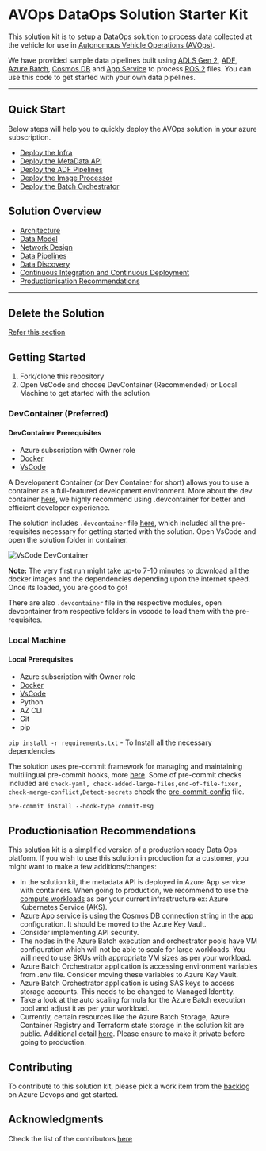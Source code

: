 # AVOps DataOps Solution Starter Kit

This solution kit is to setup a DataOps solution to process data collected at the vehicle for use in [Autonomous Vehicle Operations (AVOps)](https://www.microsoft.com/en-us/industry/blog/automotive/2023/01/05/microsoft-automotive-mobility-and-transportation-reference-architectures-rapidly-deploy-solutions-to-drive-your-transformation/).

We have provided sample data pipelines built using [ADLS Gen 2](https://learn.microsoft.com/en-us/azure/storage/blobs/data-lake-storage-introduction), [ADF](https://learn.microsoft.com/en-us/azure/data-factory/introduction), [Azure Batch](https://learn.microsoft.com/en-us/azure/batch/batch-technical-overview), [Cosmos DB](https://learn.microsoft.com/en-us/azure/cosmos-db/introduction) and [App Service](https://azure.microsoft.com/en-us/products/app-service/) to process [ROS 2](https://docs.ros.org/en/foxy/index.html) files. You can use this code to get started with your own data pipelines.

---

## Quick Start

Below steps will help you to quickly deploy the AVOps solution in your azure subscription.

* [Deploy the Infra](docs/QuickStart/CoreInfraStructure/CoreInfraStructureDeploy.md)
* [Deploy the MetaData API](docs/QuickStart/MetaDataAPI/MetaDataAPIDeploy.md)
* [Deploy the ADF Pipelines](docs/QuickStart/ADFPipelines/ADFPipelinesDeploy.md)
* [Deploy the Image Processor](docs/QuickStart/ImageProcessor/ImageProcessorDeploy.md)
* [Deploy the Batch Orchestrator](docs/QuickStart/BatchOrchestrator/BatchOrchestrator.md)

## Solution Overview

* [Architecture](docs/architecture.md)
* [Data Model](docs/data-model.md)
* [Network Design](docs/network-design.md)
* [Data Pipelines](docs/data-pipelines.md)
* [Data Discovery](docs/data-discovery.md)
* [Continuous Integration and Continuous Deployment](docs/ci-cd.md)
* [Productionisation Recommendations](#productionisation-recommendations)


---

## Delete the Solution

[Refer this section](docs/QuickStart/CoreInfraStructure/CoreInfraStructureDeploy.md#clean-up)

## Getting Started

1. Fork/clone this repository
2. Open VsCode and choose DevContainer (Recommended) or Local Machine to get started with the solution

### DevContainer (Preferred)

#### DevContainer Prerequisites

* Azure subscription with Owner role
* [Docker](https://docs.docker.com/desktop/install/mac-install/)
* [VsCode](https://code.visualstudio.com/download)

A Development Container (or Dev Container for short) allows you to use a container as a full-featured development environment. More about the dev container [here](https://containers.dev/), we highly recommend using .devcontainer for better and efficient developer experience.

The solution includes `.devcontainer` file [here](.devcontainer/devcontainer.json), which included all the pre-requisites necessary for getting started with the solution. Open VsCode and open the solution folder in container.

![VsCode DevContainer](https://code.visualstudio.com/assets/docs/devcontainers/tutorial/dev-containers-commands.png)

**Note:** The very first run might take up-to 7-10 minutes to download all the docker images and the dependencies depending upon the internet speed. Once its loaded, you are good to go!

There are also `.devcontainer` file in the respective modules, open devcontainer from respective folders in vscode to load them with the pre-requisites.

### Local Machine

#### Local Prerequisites

* Azure subscription with Owner role
* [Docker](https://docs.docker.com/desktop/install/mac-install/)
* [VsCode](https://code.visualstudio.com/download)
* Python
* AZ CLI
* Git
* pip

`pip install -r requirements.txt` - To Install all the necessary dependencies

The solution uses pre-commit framework for managing and maintaining multilingual pre-commit hooks, more [here](https://pre-commit.com/). Some of pre-commit checks included are  `check-yaml, check-added-large-files,end-of-file-fixer, check-merge-conflict,Detect-secrets` check the [pre-commit-config](.pre-commit-config.yaml) file.

`pre-commit install --hook-type commit-msg`

## Productionisation Recommendations

This solution kit is a simplified version of a production ready Data Ops platform. If you wish to use this solution in production for a customer, you might want to make a few additions/changes:

* In the solution kit, the metadata API is deployed in Azure App service with containers. When going to production, we recommend to use the [compute workloads](https://learn.microsoft.com/en-us/azure/architecture/guide/technology-choices/compute-decision-tree) as per your current infrastructure ex: Azure Kubernetes Service (AKS).
* Azure App service is using the Cosmos DB connection string in the app configuration. It should be moved to the Azure Key Vault.
* Consider implementing API security.
* The nodes in the Azure Batch execution and orchestrator pools have VM configuration which will not be able to scale for large workloads. You will need to use SKUs with appropriate VM sizes as per your workload.
* Azure Batch Orchestrator application is accessing environment variables from .env file. Consider moving these variables to Azure Key Vault.
* Azure Batch Orchestrator application is using SAS keys to access storage accounts. This needs to be changed to Managed Identity.
* Take a look at the auto scaling formula for the Azure Batch execution pool and adjust it as per your workload.
* Currently, certain resources like the Azure Batch Storage, Azure Container Registry and Terraform state storage in the solution kit are public. Additional detail [here](docs/network-design.md). Please ensure to make it private before going to production.


## Contributing

To contribute to this solution kit, please pick a work item from the [backlog](https://dev.azure.com/chrysalis-innersource/Mobility%20Service%20Line/_backlogs/backlog/AVOps/Features) on Azure Devops and get started.

## Acknowledgments

Check the list of the contributors [here](https://chrysalis.microsoft.com/assets/avops-dataops-foundation-data-management-for-autonomous-driving)
